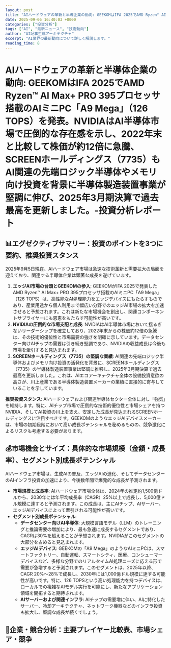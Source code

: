 ```yaml
---
layout: post
title: "AIハードウェアの革新と半導企業の動向: GEEKOMはIFA 2025でAMD Ryzen™ AI Max+ PRO 395プロセッサ搭載のAIミニPC「A9 Mega」126 TOPSを発表。NVIDIAはAI半導市場で圧倒的な存在感を示し、2022年末と比較して株価が約12倍に急騰、SCREENホールディングス7735もAI関連の先端ロジック半導やメモリ向け投資を背景に半導造装事業が堅に伸び、2025年3月期決算で過去最高を更新しました。-投資分析レポート"
date: 2025-09-05 16:40:03 +0000
categories: ["投資分析"]
tags: ["AI", "最新ニュース", "技術動向"]
author: "AI記事生成アーキテクチャ"
excerpt: "AI業界の最新動向について詳しく解説します。"
reading_time: 8
---
```

# **AIハードウェアの革新と半導体企業の動向**: GEEKOMはIFA 2025でAMD Ryzen™ AI Max+ PRO 395プロセッサ搭載のAIミニPC「A9 Mega」（126 TOPS）を発表。NVIDIAはAI半導体市場で圧倒的な存在感を示し、2022年末と比較して株価が約12倍に急騰、SCREENホールディングス（7735）もAI関連の先端ロジック半導体やメモリ向け投資を背景に半導体製造装置事業が堅調に伸び、2025年3月期決算で過去最高を更新しました。-投資分析レポート

## 📊エグゼクティブサマリー：投資のポイントを3つに要約、推奨投資スタンス

2025年9月5日現在、AIハードウェア市場は急速な技術革新と需要拡大の局面を迎えており、関連する半導体企業は顕著な成長を遂げています。

1.  **エッジAI市場の台頭とGEEKOMの参入**: GEEKOMがIFA 2025で発表したAMD Ryzen™ AI Max+ PRO 395プロセッサ搭載のAIミニPC「A9 Mega」（126 TOPS）は、高性能なAI処理能力をエッジデバイスにもたらすものであり、産業用途から個人利用まで幅広い分野でのエッジAI市場の拡大を加速させると予想されます。これは新たな市場機会を創出し、関連コンポーネントサプライヤーにも恩恵をもたらす可能性が高いです。
2.  **NVIDIAの圧倒的な市場支配と成長**: NVIDIAはAI半導体市場において揺るぎないリーダーシップを確立しており、2022年末からの株価約12倍の急騰は、その技術的優位性と市場需要の強さを明確に示しています。データセンター向けAIチップの需要は引き続き堅調であり、NVIDIAの収益成長は今後も市場を牽引すると見込まれます。
3.  **SCREENホールディングス（7735）の堅調な業績**: AI関連の先端ロジック半導体およびメモリ向け投資の活発化を背景に、SCREENホールディングス（7735）の半導体製造装置事業は堅調に推移し、2025年3月期決算で過去最高を更新しました。これは、AIエコアーキテクチャ全体の設備投資意欲の高さが、川上産業である半導体製造装置メーカーの業績に直接的に寄与していることを示しています。

**推奨投資スタンス**: AIハードウェアおよび関連半導体セクター全体に対し「強気」を維持します。特に、AIチップ市場で圧倒的な技術的優位性と市場シェアを持つNVIDIA、そしてAI投資の川上を支え、安定した成長が見込まれるSCREENホールディングスに注目すべきです。GEEKOMのようなエッジAIデバイスメーカーは、市場の初期段階において高い成長ポテンシャルを秘めるものの、競争激化によるリスクも考慮する必要があります。

## 💰市場機会とサイズ：具体的な市場規模（金額・成長率）、セグメント別成長ポテンシャル

AIハードウェア市場は、生成AIの普及、エッジAIの進化、そしてデータセンターのAIインフラ投資の加速により、今後数年間で爆発的な成長が予測されます。

*   **市場規模と成長率**: AIハードウェア市場全体は、2024年の推定約1,500億ドルから、2030年には年平均成長率（CAGR）25%以上で成長し、5,000億ドル規模に達すると予測されます。この成長は、主にAIチップ、AIサーバー、エッジAIデバイスによって牽引される可能性が高いです。
*   **セグメント別成長ポテンシャル**:
    *   **データセンター向けAI半導体**: 大規模言語モデル（LLM）のトレーニングと推論需要の増加により、最も急速に成長するセグメントであり、CAGRは30%を超えることが予想されます。NVIDIAがこのセグメントの大部分を占めると見込まれます。
    *   **エッジAIデバイス**: GEEKOMの「A9 Mega」のようなAIミニPCは、スマートファクトリー、自動運転、スマートシティ、医療、コンシューマーデバイスなど、多様な分野でのリアルタイムAI処理ニーズに応える形で需要が急増すると予測されます。このセグメントは、2025年以降、CAGR 20%〜28%で成長し、2030年には1,000億ドル規模に達する可能性が高いです。特に、126 TOPSという高い処理能力を持つデバイスは、ローカルでの複雑なAIモデル実行を可能にし、新たなアプリケーション領域を開拓すると期待されます。
    *   **AIサーバーおよび関連インフラ**: AIチップの需要増に伴い、AIに特化したサーバー、冷却アーキテクチャ、ネットワーク機器などのインフラ投資も拡大し、堅調な成長が続くでしょう。

## 🏢企業・競合分析：主要プレイヤー比較表、市場シェア・競争
